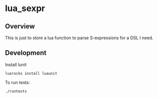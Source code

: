 # lua_sexpr

## Overview

This is just to store a lua function to parse S-expressions for a DSL I need.

## Development

Install lunit
```
luarocks install luaunit
```

To run tests:
```    
./runtests
```
